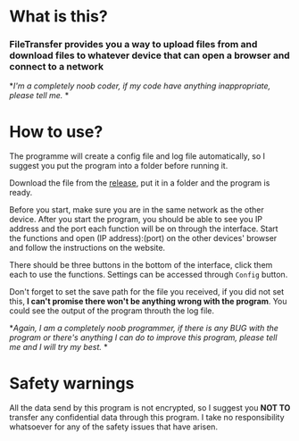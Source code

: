 # What is this?
### FileTransfer provides you a way to upload files from and download files to whatever device that can open a browser and connect to a network
**I'm a completely noob coder, if my code have anything inappropriate, please tell me.* *
# How to use?
The programme will create a config file and log file automatically, so I suggest you put the program into a folder before running it.  

Download the file from the [release](/release), put it in a folder and the program is ready.   

Before you start, make sure you are in the same network as the other device. After you start the program, you should be able to see you IP address and the port each function will be on through the interface. Start the functions and open (IP address):(port) on the other devices' browser and follow the instructions on the website.

There should be three buttons in the bottom of the interface, click them each to use the functions. Settings can be accessed through `Config` button.

Don't forget to set the save path for the file you received, if you did not set this, __I can't promise there won't be anything wrong with the program__. You could see the output of the program throuth the log file.

**Again, I am a completely noob programmer, if there is any BUG with the program or there's anything I can do to improve this program, please tell me and I will try my best.* *
# Safety warnings
All the data send by this program is not encrypted, so I suggest you __NOT TO__ transfer any confidential data through this program. I take no responsibility whatsoever for any of the safety issues that have arisen.
